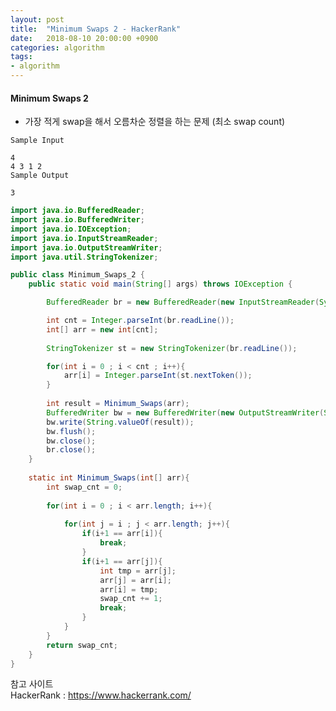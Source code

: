 ```yaml
---
layout: post
title:  "Minimum Swaps 2 - HackerRank"
date:   2018-08-10 20:00:00 +0900
categories: algorithm
tags:
- algorithm
---
```



#### Minimum Swaps 2
- 가장 적게 swap을 해서 오름차순 정렬을 하는 문제 (최소 swap count)

```
Sample Input

4
4 3 1 2
Sample Output

3
```
     
```java
import java.io.BufferedReader;
import java.io.BufferedWriter;
import java.io.IOException;
import java.io.InputStreamReader;
import java.io.OutputStreamWriter;
import java.util.StringTokenizer;

public class Minimum_Swaps_2 {
    public static void main(String[] args) throws IOException {

        BufferedReader br = new BufferedReader(new InputStreamReader(System.in));

        int cnt = Integer.parseInt(br.readLine());
        int[] arr = new int[cnt];
        
        StringTokenizer st = new StringTokenizer(br.readLine());

        for(int i = 0 ; i < cnt ; i++){
            arr[i] = Integer.parseInt(st.nextToken());            
        }        
        
        int result = Minimum_Swaps(arr);
        BufferedWriter bw = new BufferedWriter(new OutputStreamWriter(System.out));
        bw.write(String.valueOf(result));
        bw.flush();
        bw.close();
        br.close();
    }
    
    static int Minimum_Swaps(int[] arr){
        int swap_cnt = 0;
        
        for(int i = 0 ; i < arr.length; i++){
            
            for(int j = i ; j < arr.length; j++){
                if(i+1 == arr[i]){
                    break;
                }
                if(i+1 == arr[j]){
                    int tmp = arr[j];
                    arr[j] = arr[i];
                    arr[i] = tmp;
                    swap_cnt += 1;
                    break;
                }
            }
        }
        return swap_cnt;        
    }
}

```

참고 사이트 <br>
HackerRank : https://www.hackerrank.com/

[Jekyll-docs]: https://Jekyllrb.com/docs/home
[Jekyll-gh]:   https://github.com/Jekyll/Jekyll
[Jekyll-talk]: https://talk.Jekyllrb.com/


